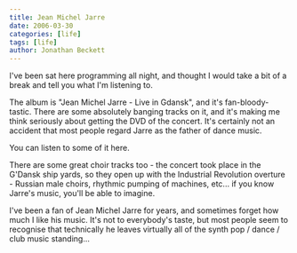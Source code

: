 ```yaml
---
title: Jean Michel Jarre
date: 2006-03-30
categories: [life]
tags: [life]
author: Jonathan Beckett
---
```


I've been sat here programming all night, and thought I would take a bit of a break and tell you what I'm listening to.

The album is "Jean Michel Jarre - Live in Gdansk", and it's fan-bloody-tastic. There are some absolutely banging tracks on it, and it's making me think seriously about getting the DVD of the concert. It's certainly not an accident that most people regard Jarre as the father of dance music.

You can listen to some of it here.

There are some great choir tracks too - the concert took place in the G'Dansk ship yards, so they open up with the Industrial Revolution overture - Russian male choirs, rhythmic pumping of machines, etc... if you know Jarre's music, you'll be able to imagine.

I've been a fan of Jean Michel Jarre for years, and sometimes forget how much I like his music. It's not to everybody's taste, but most people seem to recognise that technically he leaves virtually all of the synth pop / dance / club music standing...